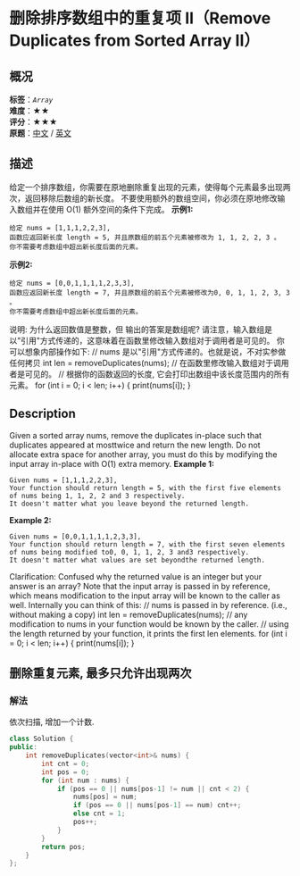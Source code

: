 # 删除排序数组中的重复项 II（Remove Duplicates from Sorted Array II）
## 概况
**标签**：*`Array`*<br>
**难度**：★★<br>
**评分**：★★★<br>
**原题**：[中文](https://leetcode-cn.com/problems/remove-duplicates-from-sorted-array-ii) / [英文](https://leetcode.com/problems/remove-duplicates-from-sorted-array-ii)
## 描述
给定一个排序数组，你需要在原地删除重复出现的元素，使得每个元素最多出现两次，返回移除后数组的新长度。
不要使用额外的数组空间，你必须在原地修改输入数组并在使用 O(1) 额外空间的条件下完成。
**示例1:**
```
给定 nums = [1,1,1,2,2,3],
函数应返回新长度 length = 5, 并且原数组的前五个元素被修改为 1, 1, 2, 2, 3 。
你不需要考虑数组中超出新长度后面的元素。
```
**示例2:**
```
给定 nums = [0,0,1,1,1,1,2,3,3],
函数应返回新长度 length = 7, 并且原数组的前五个元素被修改为0, 0, 1, 1, 2, 3, 3 。
你不需要考虑数组中超出新长度后面的元素。
```
说明:
为什么返回数值是整数，但
输出的答案是数组呢?
请注意，输入数组是以"引用"方式传递的，这意味着在函数里修改输入数组对于调用者是可见的。
你可以想象内部操作如下:
// nums 是以"引用"方式传递的。也就是说，不对实参做任何拷贝
int len = removeDuplicates(nums);
// 在函数里修改输入数组对于调用者是可见的。
// 根据你的函数返回的长度, 它会打印出数组中该长度范围内的所有元素。
for (int i = 0; i < len; i++) {
  print(nums[i]);
}
## Description
Given a sorted array nums, remove the duplicates in-place such that duplicates appeared at mosttwice and return the new length.
Do not allocate extra space for another array, you must do this by modifying the input array in-place with O(1) extra memory.
**Example 1:**
```
Given nums = [1,1,1,2,2,3],
Your function should return length = 5, with the first five elements of nums being 1, 1, 2, 2 and 3 respectively.
It doesn't matter what you leave beyond the returned length.
```
**Example 2:**
```
Given nums = [0,0,1,1,1,1,2,3,3],
Your function should return length = 7, with the first seven elements of nums being modified to0, 0, 1, 1, 2, 3 and3 respectively.
It doesn't matter what values are set beyondthe returned length.
```
Clarification:
Confused why the returned value is an integer but your answer is an array?
Note that the input array is passed in by reference, which means modification to the input array will be known to the caller as well.
Internally you can think of this:
// nums is passed in by reference. (i.e., without making a copy)
int len = removeDuplicates(nums);
// any modification to nums in your function would be known by the caller.
// using the length returned by your function, it prints the first len elements.
for (int i = 0; i < len; i++) {
  print(nums[i]);
}
## 删除重复元素, 最多只允许出现两次
### 解法
依次扫描, 增加一个计数.
```c++
class Solution {
public:
    int removeDuplicates(vector<int>& nums) {
        int cnt = 0;
        int pos = 0;
        for (int num : nums) {
            if (pos == 0 || nums[pos-1] != num || cnt < 2) {
                nums[pos] = num;
                if (pos == 0 || nums[pos-1] == num) cnt++;
                else cnt = 1;
                pos++;
            }
        }
        return pos;
    }
};
```